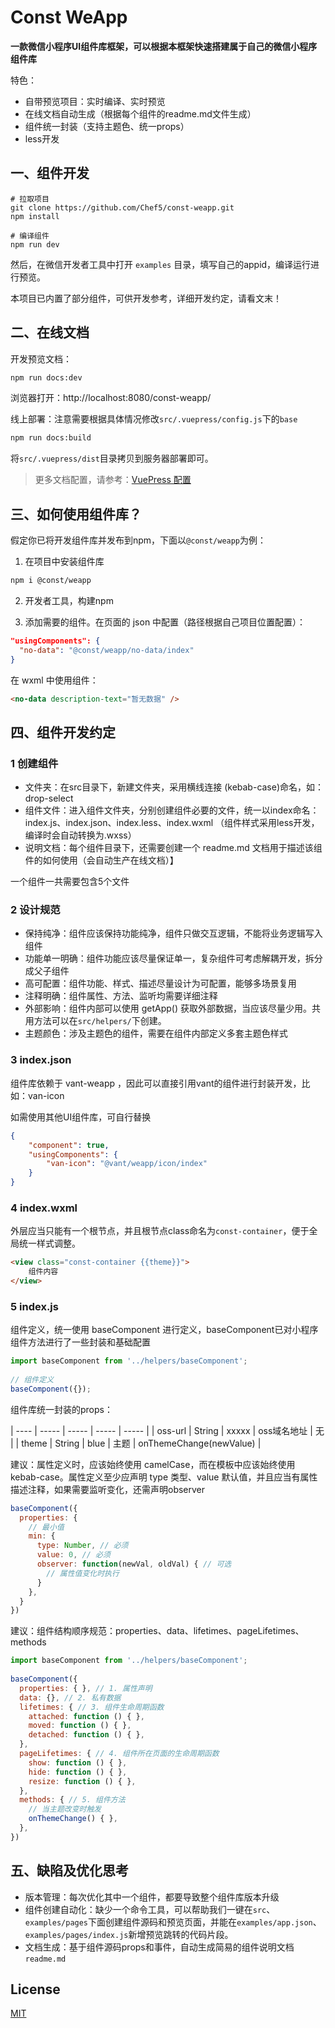 # Const WeApp

**一款微信小程序UI组件库框架，可以根据本框架快速搭建属于自己的微信小程序组件库**

特色：

- 自带预览项目：实时编译、实时预览
- 在线文档自动生成（根据每个组件的readme.md文件生成）
- 组件统一封装（支持主题色、统一props）
- less开发

## 一、组件开发

```shell
# 拉取项目
git clone https://github.com/Chef5/const-weapp.git
npm install

# 编译组件
npm run dev
```

然后，在微信开发者工具中打开 `examples` 目录，填写自己的appid，编译运行进行预览。

本项目已内置了部分组件，可供开发参考，详细开发约定，请看文末！

## 二、在线文档

开发预览文档：

``` sh
npm run docs:dev
```

浏览器打开：http://localhost:8080/const-weapp/

线上部署：注意需要根据具体情况修改`src/.vuepress/config.js`下的`base`

``` sh
npm run docs:build
```

将`src/.vuepress/dist`目录拷贝到服务器部署即可。

> 更多文档配置，请参考：[VuePress 配置](https://vuepress.vuejs.org/zh/config/)

## 三、如何使用组件库？

假定你已将开发组件库并发布到npm，下面以`@const/weapp`为例：

1. 在项目中安装组件库

``` sh
npm i @const/weapp
```

2. 开发者工具，构建npm

3. 添加需要的组件。在页面的 json 中配置（路径根据自己项目位置配置）：

``` json
"usingComponents": {
  "no-data": "@const/weapp/no-data/index"
}
```

   在 wxml 中使用组件：

```html
<no-data description-text="暂无数据" />
```

## 四、组件开发约定

### 1 创建组件

- 文件夹：在src目录下，新建文件夹，采用横线连接 (kebab-case)命名，如：drop-select
- 组件文件：进入组件文件夹，分别创建组件必要的文件，统一以index命名：index.js、index.json、index.less、index.wxml
（组件样式采用less开发，编译时会自动转换为.wxss）
- 说明文档：每个组件目录下，还需要创建一个 readme.md 文档用于描述该组件的如何使用（会自动生产在线文档）】
  
一个组件一共需要包含5个文件

### 2 设计规范

- 保持纯净：组件应该保持功能纯净，组件只做交互逻辑，不能将业务逻辑写入组件
- 功能单一明确：组件功能应该尽量保证单一，复杂组件可考虑解耦开发，拆分成父子组件
- 高可配置：组件功能、样式、描述尽量设计为可配置，能够多场景复用
- 注释明确：组件属性、方法、监听均需要详细注释
- 外部影响：组件内部可以使用 getApp() 获取外部数据，当应该尽量少用。共用方法可以在`src/helpers/`下创建。
- 主题颜色：涉及主题色的组件，需要在组件内部定义多套主题色样式

### 3 index.json

组件库依赖于 vant-weapp ，因此可以直接引用vant的组件进行封装开发，比如：van-icon

如需使用其他UI组件库，可自行替换

``` json
{
    "component": true,
    "usingComponents": {
        "van-icon": "@vant/weapp/icon/index"
    }
}
```

### 4 index.wxml

外层应当只能有一个根节点，并且根节点class命名为`const-container`，便于全局统一样式调整。

``` html
<view class="const-container {{theme}}">
    组件内容
</view>
```

### 5 index.js

组件定义，统一使用 baseComponent 进行定义，baseComponent已对小程序组件方法进行了一些封装和基础配置

``` js
import baseComponent from '../helpers/baseComponent';
 
// 组件定义
baseComponent({});
```

组件库统一封装的props：

| ---- | ----- | ----- | ----- | ----- |
| oss-url | String | xxxxx | oss域名地址 | 无 |
| theme | String | blue | 主题 | onThemeChange(newValue) |

建议：属性定义时，应该始终使用 camelCase，而在模板中应该始终使用 kebab-case。属性定义至少应声明 type 类型、value 默认值，并且应当有属性描述注释，如果需要监听变化，还需声明observer

``` js
baseComponent({
  properties: {
    // 最小值
    min: {
      type: Number, // 必须
      value: 0, // 必须
      observer: function(newVal, oldVal) { // 可选
        // 属性值变化时执行
      }
    },
  }
})
```

建议：组件结构顺序规范：properties、data、lifetimes、pageLifetimes、methods

``` js
import baseComponent from '../helpers/baseComponent';
 
baseComponent({
  properties: { }, // 1. 属性声明
  data: {}, // 2. 私有数据
  lifetimes: { // 3. 组件生命周期函数
    attached: function () { },
    moved: function () { },
    detached: function () { },
  },
  pageLifetimes: { // 4. 组件所在页面的生命周期函数
    show: function () { },
    hide: function () { },
    resize: function () { },
  },
  methods: { // 5. 组件方法
    // 当主题改变时触发
    onThemeChange() { },
  },
})
```

## 五、缺陷及优化思考

- 版本管理：每次优化其中一个组件，都要导致整个组件库版本升级
- 组件创建自动化：缺少一个命令工具，可以帮助我们一键在`src`、`examples/pages`下面创建组件源码和预览页面，并能在`examples/app.json`、`examples/pages/index.js`新增预览跳转的代码片段。
- 文档生成：基于组件源码props和事件，自动生成简易的组件说明文档`readme.md`

## License
[MIT](http://opensource.org/licenses/MIT)
